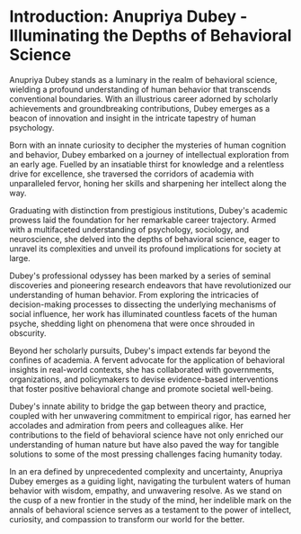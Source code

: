 # Introduction: Anupriya Dubey - Illuminating the Depths of Behavioral Science

Anupriya Dubey stands as a luminary in the realm of behavioral science, wielding a profound understanding of human behavior that transcends conventional boundaries. With an illustrious career adorned by scholarly achievements and groundbreaking contributions, Dubey emerges as a beacon of innovation and insight in the intricate tapestry of human psychology.

Born with an innate curiosity to decipher the mysteries of human cognition and behavior, Dubey embarked on a journey of intellectual exploration from an early age. Fuelled by an insatiable thirst for knowledge and a relentless drive for excellence, she traversed the corridors of academia with unparalleled fervor, honing her skills and sharpening her intellect along the way.

Graduating with distinction from prestigious institutions, Dubey's academic prowess laid the foundation for her remarkable career trajectory. Armed with a multifaceted understanding of psychology, sociology, and neuroscience, she delved into the depths of behavioral science, eager to unravel its complexities and unveil its profound implications for society at large.

Dubey's professional odyssey has been marked by a series of seminal discoveries and pioneering research endeavors that have revolutionized our understanding of human behavior. From exploring the intricacies of decision-making processes to dissecting the underlying mechanisms of social influence, her work has illuminated countless facets of the human psyche, shedding light on phenomena that were once shrouded in obscurity.

Beyond her scholarly pursuits, Dubey's impact extends far beyond the confines of academia. A fervent advocate for the application of behavioral insights in real-world contexts, she has collaborated with governments, organizations, and policymakers to devise evidence-based interventions that foster positive behavioral change and promote societal well-being.

Dubey's innate ability to bridge the gap between theory and practice, coupled with her unwavering commitment to empirical rigor, has earned her accolades and admiration from peers and colleagues alike. Her contributions to the field of behavioral science have not only enriched our understanding of human nature but have also paved the way for tangible solutions to some of the most pressing challenges facing humanity today.

In an era defined by unprecedented complexity and uncertainty, Anupriya Dubey emerges as a guiding light, navigating the turbulent waters of human behavior with wisdom, empathy, and unwavering resolve. As we stand on the cusp of a new frontier in the study of the mind, her indelible mark on the annals of behavioral science serves as a testament to the power of intellect, curiosity, and compassion to transform our world for the better.
